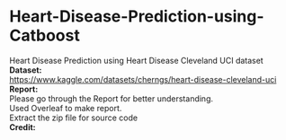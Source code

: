 # Heart-Disease-Prediction-using-Catboost
Heart Disease Prediction using Heart Disease Cleveland UCI dataset <br>
**Dataset:** <br/>
https://www.kaggle.com/datasets/cherngs/heart-disease-cleveland-uci <br />
**Report:** <br/>
Please go through the Report for better understanding. <br />
Used Overleaf to make report. <br />
Extract the zip file for source code <br />
**Credit:**
